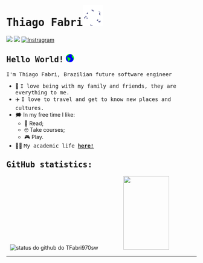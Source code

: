 # <samp>Thiago Fabri</samp><img src="https://github.com/TFabri970sw/TFabri970sw/blob/main/Readme-gif/spiritie___spawn_by_porforever_d9t5xvi.gif" width="55px" height="55px">

<a href="https://www.linkedin.com/in/thiago-fabri-b125972ba/" target="_blank"><img src="https://img.shields.io/badge/LinkedIn-0077B5?style=for-the-badge&logo=linkedin&logoColor=white"  target="_blank"></a>
 <a href = "thiagofabri73@gmail.com"><img src="https://img.shields.io/badge/Gmail-D14836?style=for-the-badge&logo=gmail&logoColor=white" target="_blank"></a>
 [![Instragram](https://img.shields.io/badge/Instagram-E4405F?style=for-the-badge&logo=instagram&logoColor=white)](https://www.instagram.com/tfabri_/)
## <samp>Hello World!</samp> <img src="https://github.com/TFabri970sw/TFabri970sw/blob/main/Readme-gif/earth.gif" width="22px" height="22px">

<samp>I'm Thiago Fabri, Brazilian future software engineer

- 🏡&nbsp;<samp>I love being with my family and friends, they are everything to me.</samp>
- ✈️&nbsp;<samp>I love to travel and get to know new places and cultures.</samp>
- 🗯️ In my free time I like:
  - 📖 Read;
  - 🤓 Take courses;
  - 🎮 Play.
- 👨‍🎓&nbsp;<samp>My academic life [__here!__](https://github.com/TFabri970sw/list-of-courses-certifications)</samp>

## <samp>GitHub statistics: </samp>

<div align="center">  
  <img width="49%" height="195px" src="https://github-readme-stats.vercel.app/api?username=TFabri970sw&show_icons=true&count_private=true&hide_border=true&title_color=9745f5&icon_color=9745f5&text_color=FFFFFF&bg_color=000000" alt="status do github do TFabri970sw" /> 
  <img width="49%" height="195px" src="https://github-readme-stats.vercel.app/api/top-langs/?username=TFabri970sw&layout=compact&hide_border=true&title_color=9745f5&text_color=FFFFFF&bg_color=000000" />

 
 
 ---
